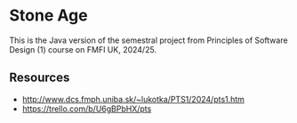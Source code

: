 # Stone Age

This is the Java version of the semestral project from Principles of Software Design (1) course on FMFI UK, 2024/25. 

## Resources
- http://www.dcs.fmph.uniba.sk/~lukotka/PTS1/2024/pts1.htm
- https://trello.com/b/U6gBPbHX/pts
